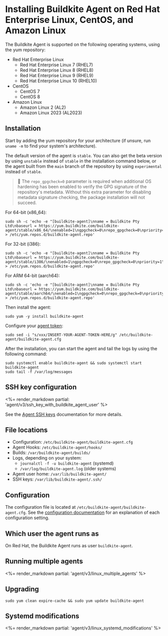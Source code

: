 # Installing Buildkite Agent on Red Hat Enterprise Linux, CentOS, and Amazon Linux

The Buildkite Agent is supported on the following operating systems, using the yum repository:

- Red Hat Enterprise Linux
  + Red Hat Enterprise Linux 7 (RHEL7)
  + Red Hat Enterprise Linux 8 (RHEL8)
  + Red Hat Enterprise Linux 9 (RHEL9)
  + Red Hat Enterprise Linux 10 (RHEL10)
- CentOS
  + CentOS 7
  + CentOS 8
- Amazon Linux
  + Amazon Linux 2 (AL2)
  + Amazon Linux 2023 (AL2023)

## Installation

Start by adding the yum repository for your architecture (if unsure, run `uname -m` to find your system's architecture).

The default version of the agent is `stable`. You can also get the beta version by using `unstable` instead of `stable` in the installation command below, or the agent built from the `main` branch of the repository by using `experimental` instead of `stable`.

> 📘
> The `repo_gpgcheck=0` parameter is required when additional OS hardening has been enabled to verify the GPG signature of the repository's metadata. Without this extra parameter for disabling metadata signature checking, the package installation will not succeed.

For 64-bit (x86_64):

```shell
sudo sh -c 'echo -e "[buildkite-agent]\nname = Buildkite Pty Ltd\nbaseurl = https://yum.buildkite.com/buildkite-agent/stable/x86_64/\nenabled=1\ngpgcheck=0\nrepo_gpgcheck=0\npriority=1" > /etc/yum.repos.d/buildkite-agent.repo'
```

For 32-bit (i386):

```shell
sudo sh -c 'echo -e "[buildkite-agent]\nname = Buildkite Pty Ltd\nbaseurl = https://yum.buildkite.com/buildkite-agent/stable/i386/\nenabled=1\ngpgcheck=0\nrepo_gpgcheck=0\npriority=1" > /etc/yum.repos.d/buildkite-agent.repo'
```

For ARM 64-bit (aarch64):

```shell
sudo sh -c 'echo -e "[buildkite-agent]\nname = Buildkite Pty Ltd\nbaseurl = https://yum.buildkite.com/buildkite-agent/stable/aarch64/\nenabled=1\ngpgcheck=0\nrepo_gpgcheck=0\npriority=1" > /etc/yum.repos.d/buildkite-agent.repo'
```

Then install the agent:

```shell
sudo yum -y install buildkite-agent
```

Configure your [agent token](/docs/agent/v3/tokens):

```shell
sudo sed -i "s/xxx/INSERT-YOUR-AGENT-TOKEN-HERE/g" /etc/buildkite-agent/buildkite-agent.cfg
```

After the installation, you can start the agent and tail the logs by using the following command:

```shell
sudo systemctl enable buildkite-agent && sudo systemctl start buildkite-agent
sudo tail -f /var/log/messages
```

## SSH key configuration

<%= render_markdown partial: 'agent/v3/ssh_key_with_buildkite_agent_user' %>

See the [Agent SSH keys](/docs/agent/v3/ssh-keys) documentation for more details.

## File locations

- Configuration: `/etc/buildkite-agent/buildkite-agent.cfg`
- Agent Hooks: `/etc/buildkite-agent/hooks/`
- Builds: `/var/buildkite-agent/builds/`
- Logs, depending on your system:
  * `journalctl -f -u buildkite-agent` (systemd)
  * `/var/log/buildkite-agent.log` (older systems)
- Agent user home: `/var/lib/buildkite-agent/`
- SSH keys: `/var/lib/buildkite-agent/.ssh/`

## Configuration

The configuration file is located at `/etc/buildkite-agent/buildkite-agent.cfg`. See the [configuration documentation](/docs/agent/v3/configuration) for an explanation of each configuration setting.

## Which user the agent runs as

On Red Hat, the Buildkite Agent runs as user `buildkite-agent`.

## Running multiple agents

<%= render_markdown partial: 'agent/v3/linux_multiple_agents' %>

## Upgrading

```shell
sudo yum clean expire-cache && sudo yum update buildkite-agent
```

## Systemd modifications

<%= render_markdown partial: 'agent/v3/linux_systemd_modifications' %>
